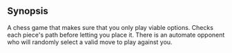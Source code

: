 ## Synopsis

A chess game that makes sure that you only play viable options. Checks each piece's path before letting you place it. There is an automate opponent who will randomly select a valid move to play against you.